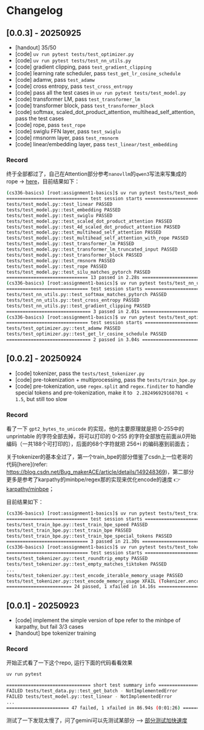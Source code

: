 # Changelog

## [0.0.3] - 20250925

- [handout] 35/50
- [code] `uv run pytest tests/test_optimizer.py`
- [code] `uv run pytest tests/test_nn_utils.py`
- [code] gradient clipping, pass `test_gradient_clipping`
- [code] learning rate scheduler, pass `test_get_lr_cosine_schedule`
- [code] adamw, pass `test_adamw`
- [code] cross entropy, pass `test_cross_entropy`
- [code] pass all the test cases in `uv run pytest tests/test_model.py`
- [code] transformer LM, pass `test_transformer_lm`
- [code] transformer block, pass `test_transformer_block`
- [code] softmax, scaled_dot_product_attention, multihead_self_attention, pass the test cases
- [code] rope, pass `test_rope`
- [code] swiglu FFN layer, pass `test_swiglu`
- [code] rmsnorm layer, pass `test_rmsnorm`
- [code] linear/embedding layer, pass `test_linear/test_embedding`

### Record

终于全部都过了，自己在Attention部分参考`nanovllm`的`qwen3`写法来写集成的rope -> [here](https://github.com/GeeeekExplorer/nano-vllm/blob/main/nanovllm/models/qwen3.py#L53)，目前结果如下：

```bash
(cs336-basics) [root:assignment1-basics]$ uv run pytest tests/test_model.py
============================== test session starts ==============================
tests/test_model.py::test_linear PASSED
tests/test_model.py::test_embedding PASSED
tests/test_model.py::test_swiglu PASSED
tests/test_model.py::test_scaled_dot_product_attention PASSED
tests/test_model.py::test_4d_scaled_dot_product_attention PASSED
tests/test_model.py::test_multihead_self_attention PASSED
tests/test_model.py::test_multihead_self_attention_with_rope PASSED
tests/test_model.py::test_transformer_lm PASSED
tests/test_model.py::test_transformer_lm_truncated_input PASSED
tests/test_model.py::test_transformer_block PASSED
tests/test_model.py::test_rmsnorm PASSED
tests/test_model.py::test_rope PASSED
tests/test_model.py::test_silu_matches_pytorch PASSED
============================== 13 passed in 2.28s ===============================
(cs336-basics) [root:assignment1-basics]$ uv run pytest tests/test_nn_utils.py
============================== test session starts ==============================
tests/test_nn_utils.py::test_softmax_matches_pytorch PASSED
tests/test_nn_utils.py::test_cross_entropy PASSED
tests/test_nn_utils.py::test_gradient_clipping PASSED
=============================== 3 passed in 2.01s ===============================
(cs336-basics) [root:assignment1-basics]$ uv run pytest tests/test_optimizer.py
============================== test session starts ==============================
tests/test_optimizer.py::test_adamw PASSED
tests/test_optimizer.py::test_get_lr_cosine_schedule PASSED
=============================== 2 passed in 3.04s ===============================
```

## [0.0.2] - 20250924

- [code] tokenizer, pass the `tests/test_tokenizer.py`
- [code] pre-tokenization + multiprocessing, pass the `tests/train_bpe.py`
- [code] pre-tokenization, use `regex.split` and `regex.finditer` to handle special tokens and pre-tokenization, make it to ` 2.282496929168701 < 1.5`, but still too slow

### Record

看了一下 `gpt2_bytes_to_unicode` 的实现，他的主要原理就是把 0-255中的 unprintable 的字符全部去掉，将可以打印的 0-255 的字符全部放在前面从0开始编码（一共188个可打印的），后面的68个字符就把 256+i 的编码塞到前面去；

关于tokenizer的基本全过了，第一个train_bpe的部分借鉴了csdn上一位老哥的代码[here](refer: https://blog.csdn.net/Bug_makerACE/article/details/149248369)，第二部分更多是参考了karpathy的minbpe/regex那的实现来优化encode的速度 👉 [karpathy/minbpe](https://github.com/karpathy/minbpe)；

目前结果如下：

```bash
(cs336-basics) [root:assignment1-basics]$ uv run pytest tests/test_train_bpe.py 
============================== test session starts ==============================
tests/test_train_bpe.py::test_train_bpe_speed PASSED
tests/test_train_bpe.py::test_train_bpe PASSED
tests/test_train_bpe.py::test_train_bpe_special_tokens PASSED
============================== 3 passed in 21.30s ===============================
(cs336-basics) [root:assignment1-basics]$ uv run pytest tests/test_tokenizer.py
============================== test session starts ==============================
tests/test_tokenizer.py::test_roundtrip_empty PASSED
tests/test_tokenizer.py::test_empty_matches_tiktoken PASSED
...
tests/test_tokenizer.py::test_encode_iterable_memory_usage PASSED
tests/test_tokenizer.py::test_encode_memory_usage XFAIL (Tokenizer.encode is expected to take more memory than allotted (1MB).)
======================== 24 passed, 1 xfailed in 14.16s =========================
```

## [0.0.1] - 20250923

- [code] implement the simple version of bpe refer to the minbpe of karpathy, but fail 3/3 cases
- [handout] bpe tokenizer training

### Record

开始正式看了一下这个repo, 运行下面的代码看看效果

```bash
uv run pytest
```

```bash
=============================== short test summary info ================================
FAILED tests/test_data.py::test_get_batch - NotImplementedError
FAILED tests/test_model.py::test_linear - NotImplementedError
...
======================= 47 failed, 1 xfailed in 86.94s (0:01:26) =======================
```

测试了一下发现太慢了，问了gemini可以先测试某部分 --> [部分测试加快速度](../tips/部分测试加快速度.md)
